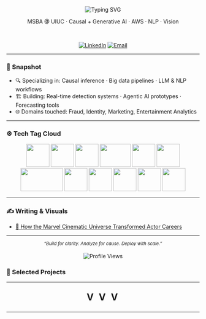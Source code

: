 <div align="center">
  <!-- <img src="https://preview.redd.it/how-popular-was-obi-wans-hello-there-in-anh-until-rots-came-v0-a2t3qburcrka1.jpg?width=320&crop=smart&auto=webp&s=e22fda155446ed4bc3c31518f20eb49bfa557e67" alt="Obi-Wan Kenobi Hello There" width="300"/> -->

  <img src="https://readme-typing-svg.herokuapp.com?font=Fira+Code&size=30&duration=3000&pause=1000&color=2E97F7&center=true&vCenter=true&width=600&lines=Data+Scientist;AI/ML+Engineer;Cloud+Native Builder;Certified+Cloud+Practitioner" alt="Typing SVG" />

  <p>MSBA @ UIUC · Causal + Generative AI · AWS · NLP · Vision</p>
  
  <br>

  [![LinkedIn](https://img.shields.io/badge/LinkedIn-0077B5?style=for-the-badge&logo=linkedin&logoColor=white)](https://linkedin.com/in/manastokale)
  [![Email](https://img.shields.io/badge/Email-D14836?style=for-the-badge&logo=gmail&logoColor=white)](mailto:manastokale@gmail.com)

</div>

---

### 🧠 Snapshot
- 🔍 Specializing in: Causal inference · Big data pipelines · LLM & NLP workflows
- 🏗️ Building: Real-time detection systems · Agentic AI prototypes · Forecasting tools
- 🌐 Domains touched: Fraud, Identity, Marketing, Entertainment Analytics

---

### ⚙️ Tech Tag Cloud
<div align="center">

<a href="https://www.python.org" title="Python"><img src="https://cdn.jsdelivr.net/gh/devicons/devicon/icons/python/python-original.svg" width="60" height="60"/></a>
<a href="https://pytorch.org" title="PyTorch"><img src="https://cdn.jsdelivr.net/gh/devicons/devicon/icons/pytorch/pytorch-original.svg" width="60" height="60"/></a>
<a href="https://www.tensorflow.org/" title="TensorFlow"><img src="https://cdn.jsdelivr.net/gh/devicons/devicon/icons/tensorflow/tensorflow-original.svg" width="60" height="60"/></a>
<a href="https://scikit-learn.org" title="Scikit-learn"><img src="https://scikit-learn.org/stable/_static/scikit-learn-logo-small.png" width="80" height="60"/></a>
<a href="https://fastapi.tiangolo.com/" title="FastAPI"><img src="https://cdn.jsdelivr.net/gh/devicons/devicon/icons/fastapi/fastapi-original.svg" width="60" height="60"/></a>
<a href="https://www.docker.com/" title="Docker"><img src="https://cdn.jsdelivr.net/gh/devicons/devicon/icons/docker/docker-original.svg" width="60" height="60"/></a>
<a href="https://aws.amazon.com/" title="AWS"><img src="https://d0.awsstatic.com/logos/powered-by-aws-white.png" width="110" height="60"/></a>
<a href="https://cloud.google.com/" title="GCP"><img src="https://cdn.jsdelivr.net/gh/devicons/devicon/icons/googlecloud/googlecloud-original.svg" width="60" height="60"/></a>
<a href="https://opencv.org/" title="OpenCV"><img src="https://cdn.jsdelivr.net/gh/devicons/devicon/icons/opencv/opencv-original.svg" width="60" height="60"/></a>
<a href="https://jupyter.org/" title="Jupyter"><img src="https://cdn.jsdelivr.net/gh/devicons/devicon/icons/jupyter/jupyter-original.svg" width="60" height="60"/></a>
<a href="https://github.com/langchain-ai/langchain" title="LangChain"><img src="https://avatars.githubusercontent.com/u/139895814?s=200&v=4" width="60" height="60"/></a>
<a href="https://duckdb.org" title="DuckDB"><img src="https://duckdb.org/images/logo-dl/DuckDB_Logo-horizontal.svg" width="60" height="60"/></a>
</div>

---

### ✍️ Writing & Visuals
- [📘 How the Marvel Cinematic Universe Transformed Actor Careers](https://medium.com/@mtokale2/how-the-marvel-cinematic-universe-transformed-actor-careers-396c3a8eb39b)

---

<div align="center">
  <sub><i>“Build for clarity. Analyze for cause. Deploy with scale.”</i></sub>
  <br><br>
  <img src="https://komarev.com/ghpvc/?username=ManasTokale&label=Profile%20Views&color=0e75b6&style=flat" alt="Profile Views" />
</div>

### 🚀 Selected Projects
<hr>
<p align="center" style="font-size: 24px; font-weight: bold; letter-spacing: 4px;">V V V</p>
<hr>